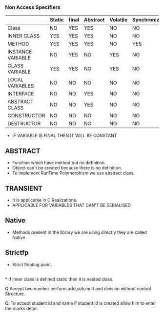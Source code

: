 
### Non Access Specifiers




|						|	Static	|	final	|	Abstract	|	Volatile	|	Synchronize	|	Transient	|	Native	|	Strictfp| 
|---					|---		|---		|---			|---			|---			|---			|---		|---		|
|Class 					|	NO		|	YES		|		YES		|		NO		|		NO		|		NO		|		NO	|		NO	|									
|INNER CLASS			|		YES	|		YES	|		YES		|		NO		|		NO		|		NO		|		NO	|		NO	|									
|METHOD					|		YES	|	YES		|		YES		|		NO		|		YES		|		NO		|		YES	|		YES	|	
|INSTANCE VARIABLE		|		NO	|	YES		|		NO		|		YES		|		NO		|		YES		|		NO	|		NO	|	
|CLASS VARIABLE			|		YES	|	YES		|		NO		|		YES		|		NO		|		NO		|		NO	|		NO	|	
|LOCAL VARIABLES		|		NO	|	NO		|		NO		|		NO		|		NO		|		NO		|		NO	|		NO	|		
|INTERFACE				|		NO	|	NO		|		YES		|		NO		|		NO		|		NO		|		NO	|		NO	|		
|ABSTRACT CLASS			|		NO	|	NO		|		YES		|		NO		|		NO		|		NO		|		NO	|		NO	|		
|CONSTRUCTOR			|		NO	|	NO		|		NO		|		NO		|		NO		|		NO		|		NO	|		NO	|		
|DESTRUCTOR				|		NO	|	NO		|		NO		|		NO		|		NO		|		NO		|		NO	|		NO	|

* IF VARIABLE IS FINAL THEN IT WILL BE CONSTANT


## ABSTRACT

*  Function which have method but no definition.
*  Object can't be created because there is no definition.	
* To implement RunTime Polymorphism we  use abstract class.

## TRANSIENT

* It is applicable in C Realizations.
* APPLICABLE FOR VARIABLES THAT CAN'T BE SERIALISED
## Native

*	Methods present in the library we are using directly they are called Native

## Strictfp

* Strict floating point.
<br>
* If inner class is defined static then it is nested class.
<br>
<p> </p>
Q Accept two number perform add,sub,mult and division without control Structure.

Q. To accept student id and name if student id is created allow him to enter the marks detail.

